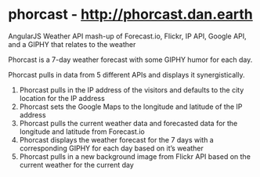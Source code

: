 # phorcast - http://phorcast.dan.earth
AngularJS Weather API mash-up of Forecast.io, Flickr, IP API, Google API, and a GIPHY that relates to the weather

Phorcast is a 7-day weather forecast with some GIPHY humor for each day. 

Phorcast pulls in data from 5 different APIs and displays it synergistically. 

1) Phorcast pulls in the IP address of the visitors and defaults to the city location for the IP address
2) Phorcast sets the Google Maps to the longitude and latitude of the IP address
3) Phorcast pulls the current weather data and forecasted data for the longitude and latitude from Forecast.io
4) Phorcast displays the weather forecast for the 7 days with a corresponding GIPHY for each day based on it’s weather
5) Phorcast pulls in a new background image from Flickr API based on the current weather for the current day 
